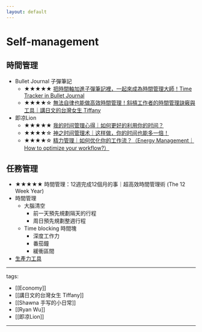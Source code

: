 ```yaml
---
layout: default
---
```

# Self-management

## 時間管理
* Bullet Journal 子彈筆記
  * ★★★★★ [把時間軸加進子彈筆記裡，一起來成為時間管理大師！Time Tracker in Bullet Journal](https://youtu.be/FxvdEqRJEMU)
  * ★★★★☆ [無法自律也能做高效時間管理！斜槓工作者的時間管理訣竅與工具｜講日文的台灣女生 Tiffany](https://youtu.be/rXypniB_mI0)
* 即凉Lion
  * ★★★★★ [我的时间管理心得｜如何更好的利用你的时间？](https://youtu.be/BwK89fZszyk)
  * ★★★★☆ [神之时间管理术｜这样做，你的时间也能多一倍！](https://youtu.be/O6u_BuXpu7Q)
  * ★★★★☆ [精力管理｜如何优化你的工作流？（Energy Management｜How to optimize your workflow?）](https://youtu.be/8R_9cAvzDcU)

## 任務管理
* ★★★★★ 時間管理：12週完成12個月的事｜超高效時間管理術 (The 12 Week Year) 
* 時間管理
  * 大腦清空
    * 前一天預先規劃隔天的行程
    * 周日預先規劃整週行程
  * Time blocking 時間塊
    * 深度工作力
    * 番茄鐘
    * 緩衝區間
* [生產力工具](Knowledge/Science/Technology/Productivity%20Tools.md)

---
tags:
  - [[Economy]]
  - [[講日文的台灣女生 Tiffany]]
  - [[Shawna 手写的小日常]]
  - [[Ryan Wu]]
  - [[即凉Lion]]
  
---